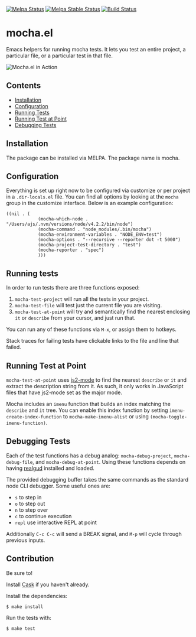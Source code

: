 [![Melpa Status](http://melpa.milkbox.net/packages/mocha-badge.svg)](http://melpa.milkbox.net/#/mocha)
[![Melpa Stable Status](http://melpa-stable.milkbox.net/packages/mocha-badge.svg)](http://melpa-stable.milkbox.net/#/mocha)
[![Build Status](https://travis-ci.org/scottaj/mocha.el.svg?branch=master)](https://travis-ci.org/scottaj/mocha.el)

# mocha.el
Emacs helpers for running mocha tests. It lets you test an entire project, a particular file, or a particular test in that file.

![Mocha.el in Action](https://raw.githubusercontent.com/scottaj/mocha.el/master/mocha.png)

## Contents
 * [Installation](#installation)
 * [Configuration](#configuration)
 * [Running Tests](#running-tests)
 * [Running Test at Point](#running-test-at-point)
 * [Debugging Tests](#debugging-tests)

## Installation
The package can be installed via MELPA. The package name is mocha.

## Configuration

Everything is set up right now to be configured via customize or per project in a `.dir-locals.el` file. You can find all options by looking at the `mocha` group in the customize interface. Below is an example configuration:

```
((nil . (
            (mocha-which-node . "/Users/ajs/.nvm/versions/node/v4.2.2/bin/node")
            (mocha-command . "node_modules/.bin/mocha")
            (mocha-environment-variables . "NODE_ENV=test")
            (mocha-options . "--recursive --reporter dot -t 5000")
            (mocha-project-test-directory . "test")
            (mocha-reporter . "spec")
            )))
```

## Running tests

In order to run tests there are three functions exposed: 

1. `mocha-test-project` will run all the tests in your project. 
1. `mocha-test-file` will test just the current file you are visiting.
1. `mocha-test-at-point` will try and semantically find the nearest enclosing `it` or `describe` from your cursor, and just run that.

You can run any of these functions via `M-x`, or assign them to hotkeys.

Stack traces for failing tests have clickable links to the file and line that failed.

## Running Test at Point

`mocha-test-at-point` uses [js2-mode](https://github.com/mooz/js2-mode) to find the nearest `describe` or `it` and extract the description string from it. As such, it only works in JavaScript files that have js2-mode set as the major mode.

Mocha includes an `imenu` function that builds an index matching the `describe` and `it` tree. You can enable this index function by setting `imenu-create-index-function` to `mocha-make-imenu-alist` or using `(mocha-toggle-imenu-function)`.

## Debugging Tests

Each of the test functions has a debug analog: `mocha-debug-project`, `mocha-debug-file`, and `mocha-debug-at-point`. Using these functions depends on having [realgud](https://github.com/rocky/emacs-dbgr) installed and loaded.

The provided debugging buffer takes the same commands as the standard node CLI debugger. Some useful ones are:
 * `s` to step in
 * `o` to step out
 * `n` to step over
 * `c` to continue execution
 * `repl` use interactive REPL at point
 
 Additionally `C-c C-c` will send a BREAK signal, and `M-p` will cycle through previous inputs.

## Contribution

Be sure to!

Install [Cask](https://github.com/cask/cask) if you haven't already.

Install the dependencies:

    $ make install

Run the tests with:

    $ make test
